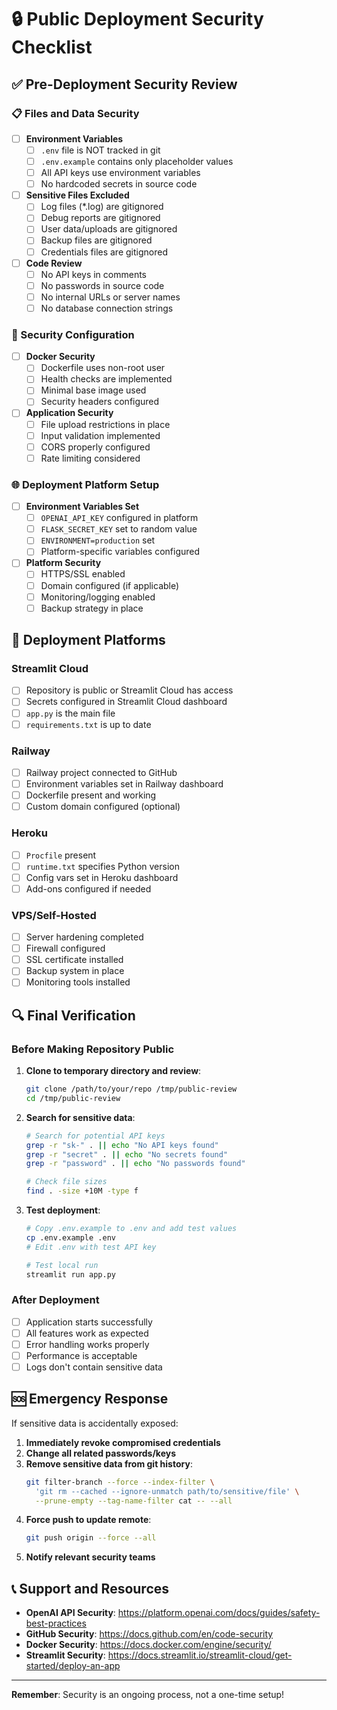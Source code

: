# 🔒 Public Deployment Security Checklist

## ✅ Pre-Deployment Security Review

### 📋 Files and Data Security

- [ ] **Environment Variables**
  - [ ] `.env` file is NOT tracked in git
  - [ ] `.env.example` contains only placeholder values
  - [ ] All API keys use environment variables
  - [ ] No hardcoded secrets in source code

- [ ] **Sensitive Files Excluded**
  - [ ] Log files (*.log) are gitignored
  - [ ] Debug reports are gitignored
  - [ ] User data/uploads are gitignored
  - [ ] Backup files are gitignored
  - [ ] Credentials files are gitignored

- [ ] **Code Review**
  - [ ] No API keys in comments
  - [ ] No passwords in source code
  - [ ] No internal URLs or server names
  - [ ] No database connection strings

### 🔐 Security Configuration

- [ ] **Docker Security**
  - [ ] Dockerfile uses non-root user
  - [ ] Health checks are implemented
  - [ ] Minimal base image used
  - [ ] Security headers configured

- [ ] **Application Security**
  - [ ] File upload restrictions in place
  - [ ] Input validation implemented
  - [ ] CORS properly configured
  - [ ] Rate limiting considered

### 🌐 Deployment Platform Setup

- [ ] **Environment Variables Set**
  - [ ] `OPENAI_API_KEY` configured in platform
  - [ ] `FLASK_SECRET_KEY` set to random value
  - [ ] `ENVIRONMENT=production` set
  - [ ] Platform-specific variables configured

- [ ] **Platform Security**
  - [ ] HTTPS/SSL enabled
  - [ ] Domain configured (if applicable)
  - [ ] Monitoring/logging enabled
  - [ ] Backup strategy in place

## 🚀 Deployment Platforms

### Streamlit Cloud
- [ ] Repository is public or Streamlit Cloud has access
- [ ] Secrets configured in Streamlit Cloud dashboard
- [ ] `app.py` is the main file
- [ ] `requirements.txt` is up to date

### Railway
- [ ] Railway project connected to GitHub
- [ ] Environment variables set in Railway dashboard
- [ ] Dockerfile present and working
- [ ] Custom domain configured (optional)

### Heroku
- [ ] `Procfile` present
- [ ] `runtime.txt` specifies Python version
- [ ] Config vars set in Heroku dashboard
- [ ] Add-ons configured if needed

### VPS/Self-Hosted
- [ ] Server hardening completed
- [ ] Firewall configured
- [ ] SSL certificate installed
- [ ] Backup system in place
- [ ] Monitoring tools installed

## 🔍 Final Verification

### Before Making Repository Public

1. **Clone to temporary directory and review**:
   ```bash
   git clone /path/to/your/repo /tmp/public-review
   cd /tmp/public-review
   ```

2. **Search for sensitive data**:
   ```bash
   # Search for potential API keys
   grep -r "sk-" . || echo "No API keys found"
   grep -r "secret" . || echo "No secrets found"
   grep -r "password" . || echo "No passwords found"
   
   # Check file sizes
   find . -size +10M -type f
   ```

3. **Test deployment**:
   ```bash
   # Copy .env.example to .env and add test values
   cp .env.example .env
   # Edit .env with test API key
   
   # Test local run
   streamlit run app.py
   ```

### After Deployment

- [ ] Application starts successfully
- [ ] All features work as expected
- [ ] Error handling works properly
- [ ] Performance is acceptable
- [ ] Logs don't contain sensitive data

## 🆘 Emergency Response

If sensitive data is accidentally exposed:

1. **Immediately revoke compromised credentials**
2. **Change all related passwords/keys**
3. **Remove sensitive data from git history**:
   ```bash
   git filter-branch --force --index-filter \
     'git rm --cached --ignore-unmatch path/to/sensitive/file' \
     --prune-empty --tag-name-filter cat -- --all
   ```
4. **Force push to update remote**:
   ```bash
   git push origin --force --all
   ```
5. **Notify relevant security teams**

## 📞 Support and Resources

- **OpenAI API Security**: https://platform.openai.com/docs/guides/safety-best-practices
- **GitHub Security**: https://docs.github.com/en/code-security
- **Docker Security**: https://docs.docker.com/engine/security/
- **Streamlit Security**: https://docs.streamlit.io/streamlit-cloud/get-started/deploy-an-app

---

**Remember**: Security is an ongoing process, not a one-time setup!
